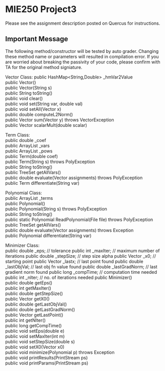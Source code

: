 # MIE250 Project3

Please see the assignment description posted on Quercus for instructions.

## Important Message
The following method/constructor will be tested by auto grader. Changing these method name or parameters will resulted in compilation error. If you are worried about breaking the passivity of your code, please confirm with TA for the original method signiature. 

Vector Class:
public HashMap<String,Double> _hmVar2Value    
public Vector()   
public Vector(String s)   
public String toString()   
public void clear()   
public void set(String var, double val)   
public void setAll(Vector x)   
public double computeL2Norm()    
public Vector sum(Vector y) throws VectorException   
public Vector scalarMult(double scalar)   
   
Term Class:   
public double _coef    
public ArrayList<String>  _vars    
public ArrayList<Integer> _pows    
public Term(double coef)   
public Term(String s) throws PolyException   
public String toString()   
public TreeSet<String> getAllVars()   
public double evaluate(Vector assignments) throws PolyException    
public Term differentiate(String var)    
   
Polynomial Class:   
public ArrayList<Term> _terms     
public Polynomial()   
public Polynomial(String s) throws PolyException   
public String toString()   
public static Polynomial ReadPolynomial(File file) throws PolyException   
public TreeSet<String> getAllVars()   
public double evaluate(Vector assignments) throws Exception   
public Polynomial differentiate(String var)   
   
Minimizer Class:   
public double _eps;			// tolerance
public int    _maxIter;		// maximum number of iterations
public double _stepSize;		// step size alpha
public Vector _x0;	   		// starting point
public Vector _lastx; 		// last point found
public double _lastObjVal;		// last obj fn value found
public double _lastGradNorm;   // last gradient norm found
public long _compTime;			// computation time needed
public int _nIter;				// no. of iterations needed
public Minimizer()    
public double getEps()   
public int getMaxIter()   
public double getStepSize()   
public Vector getX0()    
public double getLastObjVal()   
public double getLastGradNorm()   
public Vector getLastPoint()   
public int getNIter()   
public long getCompTime()   
public void setEps(double e)    
public void setMaxIter(int m)     
public void setStepSize(double s)   
public void setX0(Vector x0)   
public void minimize(Polynomial p) throws Exception    
public void printResults(PrintStream ps)   
public void printParams(PrintStream ps)    
